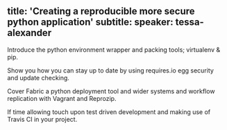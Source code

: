 title: 'Creating a reproducible more secure python application'
subtitle:
speaker: tessa-alexander
---
Introduce the python environment wrapper and packing tools; virtualenv & pip.

Show you how you can stay up to date by using requires.io egg security and update checking.

Cover Fabric a python deployment tool and wider systems and workflow replication with Vagrant and Reprozip.

If time allowing touch upon test driven development and making use of Travis CI in your project.
